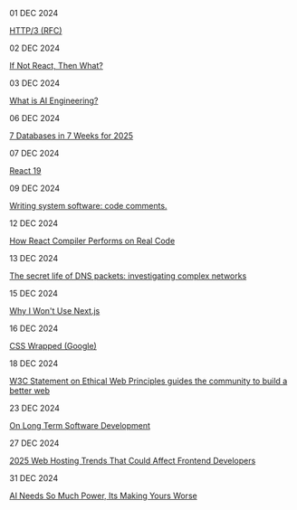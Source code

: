 
01 DEC 2024

[HTTP/3 (RFC)](https://datatracker.ietf.org/doc/html/rfc9114)

02 DEC 2024

[If Not React, Then What?](https://infrequently.org/2024/11/if-not-react-then-what)

03 DEC 2024

[What is AI Engineering?](https://www.newsletter.swirlai.com/p/what-is-ai-engineering)

06 DEC 2024

[7 Databases in 7 Weeks for 2025](https://matt.blwt.io/post/7-databases-in-7-weeks-for-2025/)

07 DEC 2024

[React 19](https://github.com/facebook/react/blob/main/CHANGELOG.md)

09 DEC 2024

[Writing system software: code comments.](https://antirez.com/news/124)

12 DEC 2024

[How React Compiler Performs on Real Code](https://www.developerway.com/posts/how-react-compiler-performs-on-real-code)

13 DEC 2024

[The secret life of DNS packets: investigating complex networks](https://stripe.com/blog/secret-life-of-dns)

15 DEC 2024

[Why I Won't Use Next.js](https://www.epicweb.dev/why-i-wont-use-nextjs)

16 DEC 2024

[CSS Wrapped (Google)](https://chrome.dev/css-wrapped-2024/)

18 DEC 2024

[W3C Statement on Ethical Web Principles guides the community to build a better web](https://www.w3.org/blog/2024/w3c-statement-on-ethical-web-principles-guides-the-community-to-build-a-better-web/)

23 DEC 2024

[On Long Term Software Development](https://berthub.eu/articles/posts/on-long-term-software-development)

27 DEC 2024

[2025 Web Hosting Trends That Could Affect Frontend Developers](https://thenewstack.io/2025-web-hosting-trends-that-could-affect-frontend-developers/)

31 DEC 2024

[AI Needs So Much Power, Its Making Yours Worse](https://www.bloomberg.com/graphics/2024-ai-power-home-appliances/)